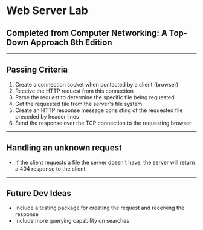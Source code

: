 # Web Server Lab

## Completed from Computer Networking: A Top-Down Approach 8th Edition

---

## Passing Criteria

1. Create a connection socket when contacted by a client (browser)
2. Receive the HTTP request from this connection
3. Parse the request to determine the specific file being requested
4. Get the requested file from the server's file system
5. Create an HTTP response message consisting of the requested file preceded by header lines
6. Send the response over the TCP connection to the requesting browser

---

## Handling an unknown request

- If the client requests a file the server doesn't have, the server will return a 404 response to the client.

---

## Future Dev Ideas

- Include a testing package for creating the request and receiving the response
- Include more querying capability on searches
